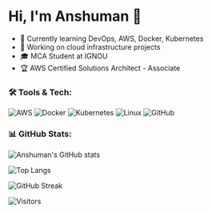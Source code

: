 # Hi, I'm Anshuman 👋
- 🌱 Currently learning DevOps, AWS, Docker, Kubernetes
- 🔭 Working on cloud infrastructure projects
- 🎓 MCA Student at IGNOU
- 🏆 AWS Certified Solutions Architect - Associate

### 🛠️ Tools & Tech:
![AWS](https://img.shields.io/badge/-AWS-232F3E?style=flat&logo=amazon-aws&logoColor=white)
![Docker](https://img.shields.io/badge/-Docker-2496ED?style=flat&logo=docker&logoColor=white)
![Kubernetes](https://img.shields.io/badge/-Kubernetes-326CE5?style=flat&logo=kubernetes&logoColor=white)
![Linux](https://img.shields.io/badge/-Linux-FCC624?style=flat&logo=linux&logoColor=black)
![GitHub](https://img.shields.io/badge/-GitHub-181717?style=flat&logo=github&logoColor=white)

### 📊 GitHub Stats:
![Anshuman's GitHub stats](https://github-readme-stats.vercel.app/api?username=Anshuman-Sisodiya&show_icons=true&theme=github_dark)

![Top Langs](https://github-readme-stats.vercel.app/api/top-langs/?username=Anshuman-Sisodiya&layout=compact)

![GitHub Streak](https://github-readme-streak-stats.herokuapp.com/?user=aAnshuman-Sisodiya&theme=github-dark)

![Visitors](https://komarev.com/ghpvc/?username=Anshuman-Sisodiya&color=blue)

